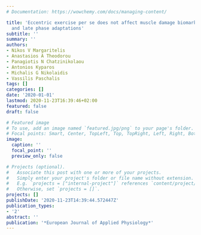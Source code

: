 ```yaml
---
# Documentation: https://wowchemy.com/docs/managing-content/

title: 'Eccentric exercise per se does not affect muscle damage biomarkers: early
  and late phase adaptations'
subtitle: ''
summary: ''
authors:
- Nikos V Margaritelis
- Anastasios A Theodorou
- Panagiotis N Chatzinikolaou
- Antonios Kyparos
- Michalis G Nikolaidis
- Vassilis Paschalis
tags: []
categories: []
date: '2020-01-01'
lastmod: 2020-11-23T16:39:46+02:00
featured: false
draft: false

# Featured image
# To use, add an image named `featured.jpg/png` to your page's folder.
# Focal points: Smart, Center, TopLeft, Top, TopRight, Left, Right, BottomLeft, Bottom, BottomRight.
image:
  caption: ''
  focal_point: ''
  preview_only: false

# Projects (optional).
#   Associate this post with one or more of your projects.
#   Simply enter your project's folder or file name without extension.
#   E.g. `projects = ["internal-project"]` references `content/project/deep-learning/index.md`.
#   Otherwise, set `projects = []`.
projects: []
publishDate: '2020-11-23T14:39:44.572447Z'
publication_types:
- '2'
abstract: ''
publication: '*European Journal of Applied Physiology*'
---
```

